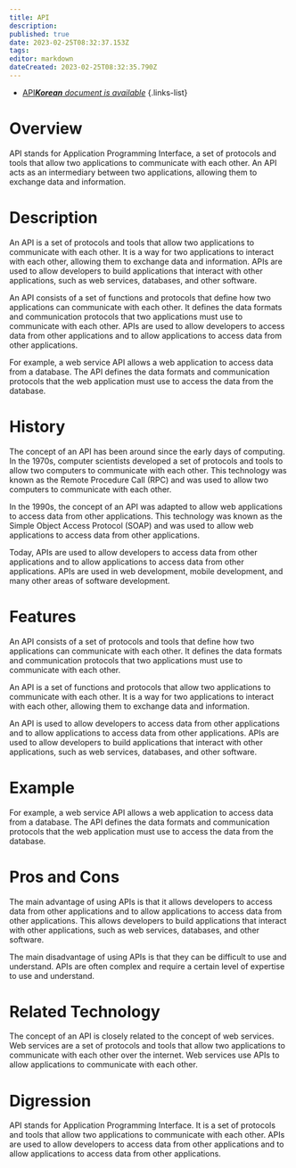 ```yaml
---
title: API
description: 
published: true
date: 2023-02-25T08:32:37.153Z
tags: 
editor: markdown
dateCreated: 2023-02-25T08:32:35.790Z
---
```


- [API***Korean** document is available*](/ko/Knowledge-base/Dictionary/api)
{.links-list}


# Overview
API stands for Application Programming Interface, a set of protocols and tools that allow two applications to communicate with each other. An API acts as an intermediary between two applications, allowing them to exchange data and information.

# Description
An API is a set of protocols and tools that allow two applications to communicate with each other. It is a way for two applications to interact with each other, allowing them to exchange data and information. APIs are used to allow developers to build applications that interact with other applications, such as web services, databases, and other software.

An API consists of a set of functions and protocols that define how two applications can communicate with each other. It defines the data formats and communication protocols that two applications must use to communicate with each other. APIs are used to allow developers to access data from other applications and to allow applications to access data from other applications.

For example, a web service API allows a web application to access data from a database. The API defines the data formats and communication protocols that the web application must use to access the data from the database.

# History
The concept of an API has been around since the early days of computing. In the 1970s, computer scientists developed a set of protocols and tools to allow two computers to communicate with each other. This technology was known as the Remote Procedure Call (RPC) and was used to allow two computers to communicate with each other.

In the 1990s, the concept of an API was adapted to allow web applications to access data from other applications. This technology was known as the Simple Object Access Protocol (SOAP) and was used to allow web applications to access data from other applications.

Today, APIs are used to allow developers to access data from other applications and to allow applications to access data from other applications. APIs are used in web development, mobile development, and many other areas of software development.

# Features
An API consists of a set of protocols and tools that define how two applications can communicate with each other. It defines the data formats and communication protocols that two applications must use to communicate with each other.

An API is a set of functions and protocols that allow two applications to communicate with each other. It is a way for two applications to interact with each other, allowing them to exchange data and information.

An API is used to allow developers to access data from other applications and to allow applications to access data from other applications. APIs are used to allow developers to build applications that interact with other applications, such as web services, databases, and other software.

# Example
For example, a web service API allows a web application to access data from a database. The API defines the data formats and communication protocols that the web application must use to access the data from the database.

# Pros and Cons
The main advantage of using APIs is that it allows developers to access data from other applications and to allow applications to access data from other applications. This allows developers to build applications that interact with other applications, such as web services, databases, and other software.

The main disadvantage of using APIs is that they can be difficult to use and understand. APIs are often complex and require a certain level of expertise to use and understand.

# Related Technology
The concept of an API is closely related to the concept of web services. Web services are a set of protocols and tools that allow two applications to communicate with each other over the internet. Web services use APIs to allow applications to communicate with each other.

# Digression
API stands for Application Programming Interface. It is a set of protocols and tools that allow two applications to communicate with each other. APIs are used to allow developers to access data from other applications and to allow applications to access data from other applications.